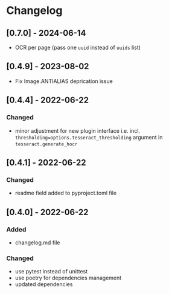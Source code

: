 # Changelog


## [0.7.0] - 2024-06-14

- OCR per page (pass one `uuid` instead of `uuids` list)

## [0.4.9] - 2023-08-02

- Fix Image.ANTIALIAS deprication issue


## [0.4.4] - 2022-06-22

### Changed

- minor adjustment for new plugin interface i.e. incl.
	``thresholding=options.tesseract_thresholding`` argument in ``tesseract.generate_hocr``


## [0.4.1] - 2022-06-22

### Changed

- readme field added to pyproject.toml file


## [0.4.0] - 2022-06-22

### Added

- changelog.md file

### Changed

- use pytest instead of unittest
- use poetry for dependencies management
- updated dependencies
